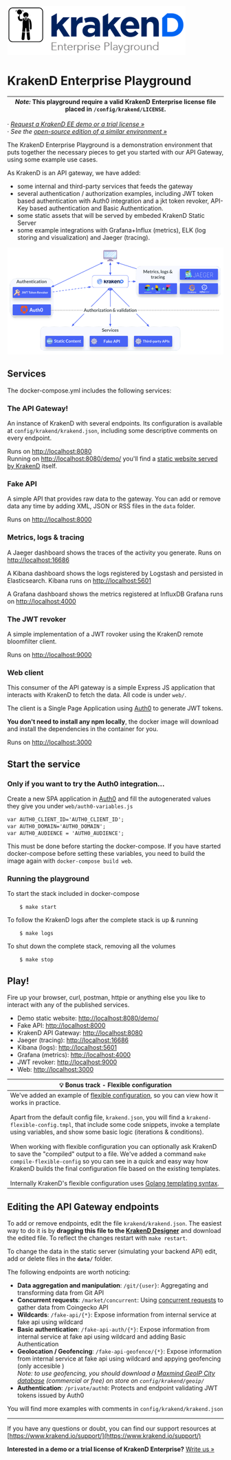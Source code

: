 ![KrakenD Playground logo](logo.png)

# KrakenD Enterprise Playground

 | _Note:_ **This playground require a valid KrakenD Enterprise license file placed in `/config/krakend/LICENSE`.** |
| --- |

· _[Request a KrakenD EE demo or a trial license »](https://www.krakend.io/enterprise/#contact-sales)_ \
· _See the [open-source edition of a similar environment »](https://github.com/devopsfaith/krakend-playground)_

The KrakenD Enterprise Playground is a demonstration environment that puts together the necessary pieces to get you started with our API Gateway, using some example use cases.

As KrakenD is an API gateway, we have added:
- some internal and third-party services that feeds the gateway
- several authentication / authorization examples, including JWT token based authentication with Auth0 integration and a jkt token revoker, API-Key based authentication and Basic Authentication. 
- some static assets that will be served by embeded KrakenD Static Server
- some example integrations with Grafana+Influx (metrics), ELK (log storing and visualization) and Jaeger (tracing).

![KrakenD Docker compose](composer-env.png)

## Services
The docker-compose.yml includes the following services:

### The API Gateway!
An instance of KrakenD with several endpoints. Its configuration is available at `config/krakend/krakend.json`, including some descriptive comments on every endpoint.

Runs on [http://localhost:8080](http://localhost:8080) \
Running on [http://localhost:8080/demo/](http://localhost:8080/demo/) you'll find a [static website served by KrakenD](https://www.krakend.io/docs/enterprise/endpoints/serve-static-content/) itself.

### Fake API
A simple API that provides raw data to the gateway. You can add or remove data any time by adding XML, JSON or RSS files in the `data` folder.

Runs on [http://localhost:8000](http://localhost:8000)

### Metrics, logs & tracing
A Jaeger dashboard shows the traces of the activity you generate.
Runs on [http://localhost:16686](http://localhost:16686)

A Kibana dashboard shows the logs registered by Logstash and persisted in Elasticsearch.
Kibana runs on [http://localhost:5601](http://localhost:5601)

A Grafana dashboard shows the metrics registered at InfluxDB
Grafana runs on [http://localhost:4000](http://localhost:4000)

### The JWT revoker
A simple implementation of a JWT rovoker using the KrakenD remote bloomfilter client.

Runs on [http://localhost:9000](http://localhost:9000)

### Web client
This consumer of the API gateway is a simple Express JS application that interacts with KrakenD to fetch the data. All code is under `web/`.

The client is a Single Page Application using [Auth0](https://auth0.com) to generate JWT tokens.

**You don't need to install any npm locally**, the docker image will download and install the dependencies in the container for you.

Runs on [http://localhost:3000](http://localhost:3000)

## Start the service

### Only if you want to try the Auth0 integration...
Create a new SPA application in [Auth0](https://manage.auth0.com/) and fill the autogenerated values they give you under `web/auth0-variables.js`

    var AUTH0_CLIENT_ID='AUTH0_CLIENT_ID';
    var AUTH0_DOMAIN='AUTH0_DOMAIN';
    var AUTH0_AUDIENCE = 'AUTH0_AUDIENCE';

This must be done before starting the docker-compose.
If you have started docker-compose before setting these variables, you need to build the image again with `docker-compose build web`.

### Running the playground

To start the stack included in docker-compose
```shell
    $ make start
```

To follow the KrakenD logs after the complete stack is up & running
```shell
    $ make logs
```

To shut down the complete stack, removing all the volumes
```shell
    $ make stop
```

## Play!
Fire up your browser, curl, postman, httpie or anything else you like to interact with any of the published services.

- Demo static website: [http://localhost:8080/demo/](http://localhost:8080/demo/)
- Fake API: [http://localhost:8000](http://localhost:8000)
- KrakenD API Gateway: [http://localhost:8080](http://localhost:8080)
- Jaeger (tracing): [http://localhost:16686](http://localhost:16686)
- Kibana (logs): [http://localhost:5601](http://localhost:5601)
- Grafana (metrics): [http://localhost:4000](http://localhost:4000)
- JWT revoker: [http://localhost:9000](http://localhost:9000)
- Web: [http://localhost:3000](http://localhost:3000)

| 💡 Bonus track - Flexible configuration |
| --- |
| We've added an example of [flexible configuration](https://www.krakend.io/docs/configuration/flexible-config/), so you can view how it works in practice. <br><br> Apart from the default config file, `krakend.json`, you will find a `krakend-flexible-config.tmpl`, that include some code snippets, invoke a template using variables, and show some basic logic (iterations & conditions). <br><br> When working with flexible configuration you can optionally ask KrakenD to save the "compiled" output to a file. We've added a command `make compile-flexible-config` so you can see in a quick and easy way how KrakenD builds the final configuration file based on the existing templates.<br><br>Internally KrakenD's flexible configuration uses [Golang templating syntax](https://pkg.go.dev/text/template#hdr-Examples). | 

## Editing the API Gateway endpoints
To add or remove endpoints, edit the file `krakend/krakend.json`. The easiest way to do it is by **dragging this file to the [KrakenD Designer](https://designer.krakend.io/)** and download the edited file. To reflect the changes restart with `make restart`.

To change the data in the static server (simulating your backend API) edit, add or delete files in the **`data/`** folder.

The following endpoints are worth noticing:

- **Data aggregation and manipulation**: `/git/{user}`: Aggregating and transforming data from Git API
- **Concurrent requests**: `/market/concurrent`: Using [concurrent requests](https://www.krakend.io/docs/endpoints/concurrent-requests/) to gather data from Coingecko API
- **Wildcards**: `/fake-api/{*}`: Expose information from internal service at fake api using wildcard
- **Basic authentication**: `/fake-api-auth/{*}`: Expose information from internal service at fake api using wildcard and adding Basic Authentication
- **Geolocation / Geofencing**: `/fake-api-geofence/{*}`: Expose information from internal service at fake api using wildcard and appying geofencing (only accesible ) \
  _Note: to use geofencing, you should download a [Maxmind GeoIP City database](https://dev.maxmind.com/geoip/geolite2-free-geolocation-data?lang=en) (commercial or free) on store on `config/krakend/geoip/`_
- **Authentication**: `/private/auth0`: Protects and endpoint validating JWT tokens issued by Auth0

You will find more examples with comments in `config/krakend/krakend.json`

---

If you have any questions or doubt, you can find our support resources at [https://www.krakend.io/support/](https://www.krakend.io/support/)

**Interested in a demo or a trial license of KrakenD Enterprise?** [Write us »](https://www.krakend.io/enterprise/#contact-sales)
